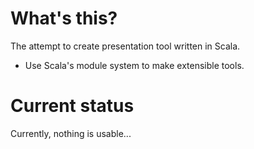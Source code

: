 # What's this?

The attempt to create presentation tool written in Scala.

- Use Scala's module system to make extensible tools.

# Current status

Currently, nothing is usable...

